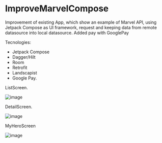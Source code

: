 # ImproveMarvelCompose
Improvement of existing App, which show an example of Marvel API, using Jetpack Compose as UI framework, request and keeping data from remote datasource into local datasource. Added pay with GooglePay

Tecnologies:
- Jetpack Compose
- Dagger/Hilt
- Room
- Retrofit
- Landscapist
- Google Pay.

ListScreen. 

![image](https://user-images.githubusercontent.com/59396318/174111639-08f5f320-9971-4be8-83f9-00f9e68a5b3d.png)

DetailScreen.

![image](https://user-images.githubusercontent.com/59396318/174111870-3ba14c06-0969-43e6-8d5f-88197c591634.png)

MyHeroScreen

![image](https://user-images.githubusercontent.com/59396318/174111981-cf51feb6-5cf3-47b4-8355-c7e1526605dd.png)

